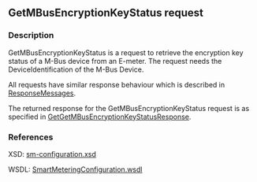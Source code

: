 ## GetMBusEncryptionKeyStatus request

### Description
GetMBusEncryptionKeyStatus is a request to retrieve the encryption key status of a M-Bus device from an E-meter. The request needs the DeviceIdentification of the M-Bus Device.

All requests have similar response behaviour which is described in [ResponseMessages](./ResponseMessages.md).

The returned response for the GetMBusEncryptionKeyStatus request is as specified in [GetGetMBusEncryptionKeyStatusResponse](GetGetMBusEncryptionKeyStatusResponse.md).

### References

XSD: [sm-configuration.xsd](https://github.com/OSGP/Shared/blob/development/osgp-ws-smartmetering/src/main/resources/schemas/sm-configuration.xsd)

WSDL: [SmartMeteringConfiguration.wsdl](https://github.com/OSGP/Shared/blob/development/osgp-ws-smartmetering/src/main/resources/SmartMeteringConfiguration.wsdl)

